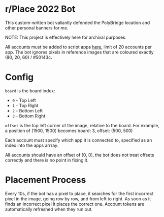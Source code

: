 # r/Place 2022 Bot
This custom-written bot valiantly defended the PolyBridge location and other personal banners for me.

NOTE: This project is effectively here for archival purposes.

All accounts must be added to script apps [here](https://reddit.com/prefs/apps), limit of 20 accounts per app. The bot ignores pixels in reference images that are coloured exactly (80, 20, 60) / #50143c.

# Config
`board` is the board index:
- `0` - Top Left
- `1` - Top Right
- `2` - Bottom Left
- `3` - Bottom Right

`offset` is the top left corner of the image, relative to the board. For example, a position of (1500, 1500) becomes board: 3, offset: (500, 500)

Each account must specify which app it is connected to, specified as an index into the apps arrray.

All accounts should have an offset of [0, 0], the bot does not treat offsets correctly and there is no point in fixing it.

# Placement Process
Every 10s, if the bot has a pixel to place, it searches for the first incorrect pixel in the image, going row by row, and from left to right. As soon as it finds an incorrect pixel it places the correct one. Account tokens are automatically refreshed when they run out.